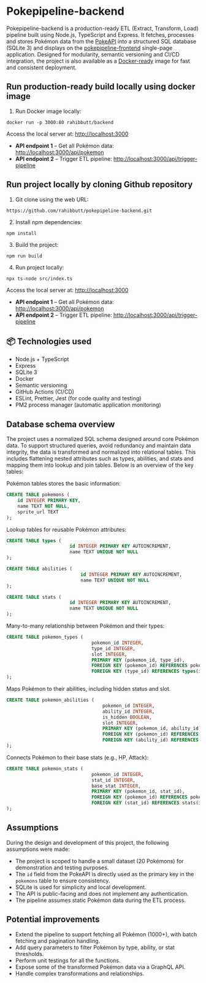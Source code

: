 # Pokepipeline-backend

Pokepipeline-backend is a production-ready ETL (Extract, Transform, Load) pipeline built
using Node.js, TypeScript and Express. It fetches, processes and stores Pokémon
data from the [PokeAPI](https://pokeapi.co/) into a
structured SQL database (SQLite 3) and displays on the [pokepipeline-frontend](https://github.com/rahibbutt/pokepipeline-frontend) single-page application. Designed for modularity, semantic versioning and CI/CD integration,
the project is also available as a [Docker-ready](https://hub.docker.com/r/rahibbutt/backend)
image for fast and consistent deployment.

## Run production-ready build locally using docker image

1. Run Docker image locally:

```
docker run -p 3000:80 rahibbutt/backend
```

Access the local server at: [http://localhost:3000](http://localhost:3000)

- **API endpoint 1** – Get all Pokémon data: [http://localhost:3000/api/pokemon](http://localhost:3000/api/pokemon)
- **API endpoint 2** – Trigger ETL pipeline: [http://localhost:3000/api/trigger-pipeline](http://localhost:3000/api/trigger-pipeline)

## Run project locally by cloning Github repository

1. Git clone using the web URL:

```
https://github.com/rahibbutt/pokepipeline-backend.git
```

2. Install npm dependencies:

```
npm install
```

3. Build the project:

```
npm run build
```

4. Run project locally:

```
npx ts-node src/index.ts
```

Access the local server at: [http://localhost:3000](http://localhost:3000)

- **API endpoint 1** – Get all Pokémon data: [http://localhost:3000/api/pokemon](http://localhost:3000/api/pokemon)
- **API endpoint 2** – Trigger ETL pipeline: [http://localhost:3000/api/trigger-pipeline](http://localhost:3000/api/trigger-pipeline)

## 📦 Technologies used

- Node.js + TypeScript
- Express
- SQLite 3
- Docker
- Semantic versioning
- GitHub Actions (CI/CD)
- ESLint, Prettier, Jest (for code quality and testing)
- PM2 process manager (automatic application monitoring)

## Database schema overview

The project uses a normalized SQL schema designed around
core Pokémon data. To support structured queries, avoid
redundancy and maintain data integrity, the data is
transformed and normalized into relational tables.
This includes flattening nested attributes such as types,
abilities, and stats and mapping them into lookup and
join tables. Below is an overview of the key
tables:

Pokémon tables stores the basic information:

```sql
CREATE TABLE pokemons (
    id INTEGER PRIMARY KEY,
    name TEXT NOT NULL,
    sprite_url TEXT
);
```

Lookup tables for reusable Pokémon attributes:

```sql
CREATE TABLE types (
                       id INTEGER PRIMARY KEY AUTOINCREMENT,
                       name TEXT UNIQUE NOT NULL
);

CREATE TABLE abilities (
                           id INTEGER PRIMARY KEY AUTOINCREMENT,
                           name TEXT UNIQUE NOT NULL
);

CREATE TABLE stats (
                       id INTEGER PRIMARY KEY AUTOINCREMENT,
                       name TEXT UNIQUE NOT NULL
);
```

Many-to-many relationship between Pokémon and their types:

```sql
CREATE TABLE pokemon_types (
                               pokemon_id INTEGER,
                               type_id INTEGER,
                               slot INTEGER,
                               PRIMARY KEY (pokemon_id, type_id),
                               FOREIGN KEY (pokemon_id) REFERENCES pokemons(id) ON DELETE CASCADE,
                               FOREIGN KEY (type_id) REFERENCES types(id)
);
```

Maps Pokémon to their abilities, including hidden status
and slot.

```sql
CREATE TABLE pokemon_abilities (
                                   pokemon_id INTEGER,
                                   ability_id INTEGER,
                                   is_hidden BOOLEAN,
                                   slot INTEGER,
                                   PRIMARY KEY (pokemon_id, ability_id),
                                   FOREIGN KEY (pokemon_id) REFERENCES pokemons(id) ON DELETE CASCADE,
                                   FOREIGN KEY (ability_id) REFERENCES abilities(id)
);
```

Connects Pokémon to their base stats (e.g., HP, Attack):

```sql
CREATE TABLE pokemon_stats (
                               pokemon_id INTEGER,
                               stat_id INTEGER,
                               base_stat INTEGER,
                               PRIMARY KEY (pokemon_id, stat_id),
                               FOREIGN KEY (pokemon_id) REFERENCES pokemons(id) ON DELETE CASCADE,
                               FOREIGN KEY (stat_id) REFERENCES stats(id)
);
```

## Assumptions

During the design and development of this project, the following assumptions were made:

- The project is scoped to handle a small dataset (20 Pokémons) for demonstration and testing purposes.
- The `id` field from the PokeAPI is directly used as the primary key in the `pokemons` table to ensure consistency.
- SQLite is used for simplicity and local development.
- The API is public-facing and does not implement any authentication.
- The pipeline assumes static Pokémon data during the ETL process.

## Potential improvements

- Extend the pipeline to support fetching all Pokémon (1000+), with batch fetching and pagination handling.
- Add query parameters to filter Pokémon by type, ability, or stat thresholds.
- Perform unit testings for all the functions.
- Expose some of the transformed Pokémon data via a GraphQL API.
- Handle complex transformations and relationships.
